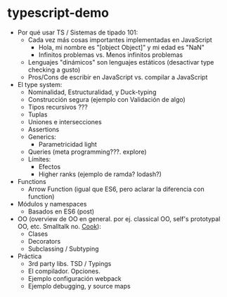 # typescript-demo

* Por qué usar TS / Sistemas de tipado 101:
    - Cada vez más cosas importantes implementadas en JavaScript
        + Hola, mi nombre es "[object Object]" y mi edad es "NaN"
        + Infinitos problemas vs. Menos infinitos problemas
    - Lenguajes "dinámicos" son lenguajes estáticos (desactivar type checking a gusto)
    - Pros/Cons de escribir en JavaScript vs. compilar a JavaScript
* El type system:
    - Nominalidad, Estructuralidad, y Duck-typing
    - Construcción segura (ejemplo con Validación de algo)
    - Tipos recursivos ???
    - Tuplas
    - Uniones e intersecciones
    - Assertions
    - Generics:
        + Parametricidad light
    - Queries (meta programming???. explore)
    - Límites:
        + Efectos
        + Higher ranks (ejemplo de ramda? lodash?)
* Functions
	- Arrow Function (igual que ES6, pero aclarar la diferencia con function)
* Módulos y namespaces
    - Basados en ES6 (post)
* OO (overview de OO en general. por ej. classical OO, self's prototypal OO, etc. Smalltalk no. [Cook](http://wcook.blogspot.com.ar/2012/07/proposal-for-simplified-modern.html)): 
    - Clases
    - Decorators
    - Subclassing / Subtyping
* Práctica
    - 3rd party libs. TSD / Typings
    - El compilador. Opciones.
    - Ejemplo configuración webpack
    - Ejemplo debugging, y source maps